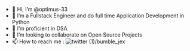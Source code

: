 - 👋 Hi, I’m @optimus-33
- 👀 I’m a Fullstack Engineer and do full time Application Development in Python
- 🌱 I’m proficient in DSA
- 💞️ I’m looking to collaborate on Open Source Projects
- 📫 How to reach me :
      ![twitter (1)](https://user-images.githubusercontent.com/30291142/184013951-d10877a2-4b19-445b-bc66-433750c2a65c.png)/bumble_jex
      

<!---
optimus-33/optimus-33 is a ✨ special ✨ repository because its `README.md` (this file) appears on your GitHub profile.
You can click the Preview link to take a look at your changes.
--->

